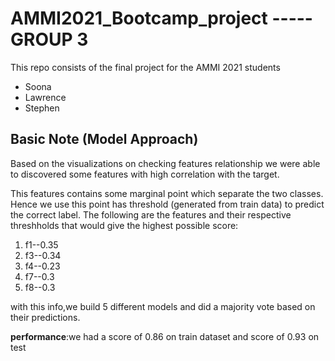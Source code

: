 # AMMI2021_Bootcamp_project  ----- GROUP 3
This repo consists of the final project for the AMMI 2021 students

* Soona
* Lawrence
* Stephen

## Basic Note (Model Approach)

Based on the visualizations on checking features relationship we were able to discovered some features with high correlation with the target.

This features contains some marginal point which separate the two classes. Hence we use this point has threshold (generated from train data) to predict the correct label.
The following are the features and their respective threshholds that would give the highest possible score:
1. f1--0.35
2. f3--0.34
3. f4--0.23
4. f7--0.3
5. f8--0.3

with this info,we build 5 different models and did a majority vote based on their predictions.

**performance**:we had a score of 0.86 on train dataset and score of 0.93 on test




